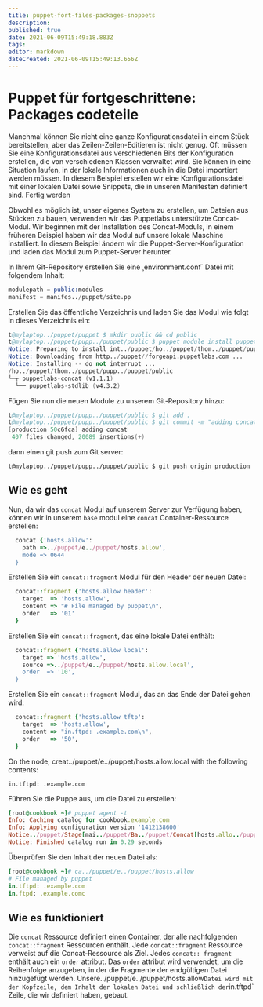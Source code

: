 ```yaml
---
title: puppet-fort-files-packages-snoppets
description: 
published: true
date: 2021-06-09T15:49:18.883Z
tags: 
editor: markdown
dateCreated: 2021-06-09T15:49:13.656Z
---
```


# Puppet für fortgeschrittene: Packages codeteile

Manchmal können Sie nicht eine ganze Konfigurationsdatei in einem Stück bereitstellen, aber das Zeilen-Zeilen-Editieren ist nicht genug. Oft müssen Sie eine Konfigurationsdatei aus verschiedenen Bits der Konfiguration erstellen, die von verschiedenen Klassen verwaltet wird. Sie können in eine Situation laufen, in der lokale Informationen auch in die Datei importiert werden müssen. In diesem Beispiel erstellen wir eine Konfigurationsdatei mit einer lokalen Datei sowie Snippets, die in unseren Manifesten definiert sind.
Fertig werden

Obwohl es möglich ist, unser eigenes System zu erstellen, um Dateien aus Stücken zu bauen, verwenden wir das Puppetlabs unterstützte Concat-Modul. Wir beginnen mit der Installation des Concat-Moduls, in einem früheren Beispiel haben wir das Modul auf unsere lokale Maschine installiert. In diesem Beispiel ändern wir die Puppet-Server-Konfiguration und laden das Modul zum Puppet-Server herunter.

In Ihrem Git-Repository erstellen Sie eine ¸environment.conf` Datei mit folgendem Inhalt:

```s
modulepath = public:modules
manifest = manifes../puppet/site.pp
```

Erstellen Sie das öffentliche Verzeichnis und laden Sie das Modul wie folgt in dieses Verzeichnis ein:

```s
t@mylaptop../puppet/puppet $ mkdir public && cd public
t@mylaptop../puppet/pupp../puppet/public $ puppet module install puppetlabs-concat --modulepath=.
Notice: Preparing to install int../puppet/ho../puppet/thom../puppet/pupp../puppet/public ...
Notice: Downloading from http../puppet//forgeapi.puppetlabs.com ...
Notice: Installing -- do not interrupt ...
/ho../puppet/thom../puppet/pupp../puppet/public
└─┬ puppetlabs-concat (v1.1.1)
  └── puppetlabs-stdlib (v4.3.2)
```

Fügen Sie nun die neuen Module zu unserem Git-Repository hinzu:

```s
t@mylaptop../puppet/pupp../puppet/public $ git add .
t@mylaptop../puppet/pupp../puppet/public $ git commit -m "adding concat"
[production 50c6fca] adding concat
 407 files changed, 20089 insertions(+)
```

dann einen git push zum Git server:

`t@mylaptop../puppet/pupp../puppet/public $ git push origin production`

## Wie es geht

Nun, da wir das `concat` Modul auf unserem Server zur Verfügung haben, können wir in unserem `base` modul eine `concat` Container-Ressource erstellen:

```ruby
  concat {'hosts.allow':
    path =>../puppet/e../puppet/hosts.allow',
    mode => 0644
  }
```

Erstellen Sie ein `concat::fragment` Modul für den Header der neuen Datei:

```ruby
  concat::fragment {'hosts.allow header':
    target  => 'hosts.allow',
    content => "# File managed by puppet\n",
    order   => '01'
  }
```

Erstellen Sie ein `concat::fragment`, das eine lokale Datei enthält:

```ruby
  concat::fragment {'hosts.allow local':
    target => 'hosts.allow',
    source =>../puppet/e../puppet/hosts.allow.local',
    order  => '10',
  }
```

Erstellen Sie ein `concat::fragment` Modul, das an das Ende der Datei gehen wird:

```ruby
  concat::fragment {'hosts.allow tftp':
    target  => 'hosts.allow',
    content => "in.ftpd: .example.com\n",
    order   => '50',
  }
```

On the node, creat../puppet/e../puppet/hosts.allow.local with the following contents:

`in.tftpd: .example.com`

Führen Sie die Puppe aus, um die Datei zu erstellen:

```ruby
[root@cookbook ~]# puppet agent -t
Info: Caching catalog for cookbook.example.com
Info: Applying configuration version '1412138600'
Notice../puppet/Stage[mai../puppet/Ba../puppet/Concat[hosts.allo../puppet/File[hosts.allo../puppet/ensure: defined content as '{md5}b151c8bbc32c505f1c4a98b487f7d249'
Notice: Finished catalog run in 0.29 seconds
```

Überprüfen Sie den Inhalt der neuen Datei als:

```ruby
[root@cookbook ~]# ca../puppet/e../puppet/hosts.allow
# File managed by puppet
in.tftpd: .example.com
in.ftpd: .example.comc
```

## Wie es funktioniert

Die `concat` Ressource definiert einen Container, der alle nachfolgenden `concat::fragment` Ressourcen enthält. Jede `concat::fragment` Ressource verweist auf die Concat-Ressource als Ziel. Jedes `concat:: fragment` enthält auch ein `order` attribut. Das `order` attribut wird verwendet, um die Reihenfolge anzugeben, in der die Fragmente der endgültigen Datei hinzugefügt werden. Unsere../puppet/e../puppet/hosts.allow` Datei wird mit der Kopfzeile, dem Inhalt der lokalen Datei und schließlich der `in.tftpd` Zeile, die wir definiert haben, gebaut.